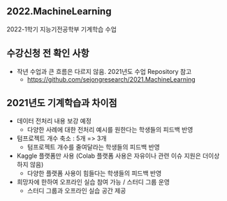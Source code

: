 ## 2022.MachineLearning
2022-1학기 지능기전공학부 기계학습 수업

## 수강신청 전 확인 사항
- 작년 수업과 큰 흐름은 다르지 않음. 2021년도 수업 Repository 참고 
  - https://github.com/sejongresearch/2021.MachineLearning

## 2021년도 기계학습과 차이점
- 데이터 전처리 내용 보강 예정
  - 다양한 사례에 대한 전처리 예시를 원한다는 학생들의 피드백 반영 
- 텀프로젝트 개수 축소 : 5개 => 3개  
  - 텀프로젝트 개수를 줄여달라는 학생들의 피드백 반영 
- Kaggle 플랫폼만 사용 (Colab 플랫폼 사용은 자유이나 관련 이슈 지원은 더이상 하지 않음)
  - 다양한 플랫폼 사용이 힘들다는 학생들의 피드백 반영
- 희망자에 한하여 오프라인 실습 참여 가능 / 스터디 그룹 운영 
  - 스터디 그룹과 오프라인 실습 공간 제공 




